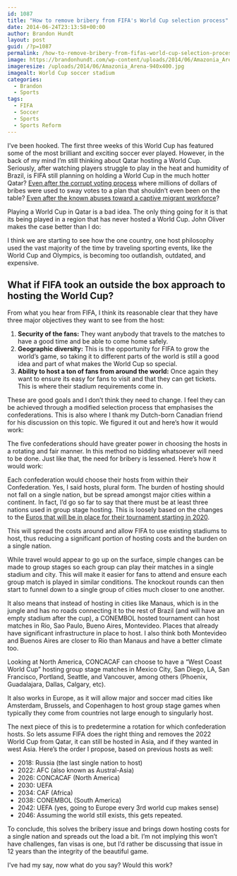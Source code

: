 ```yaml
---
id: 1087
title: "How to remove bribery from FIFA's World Cup selection process"
date: 2014-06-24T23:13:58+00:00
author: Brandon Hundt
layout: post
guid: /?p=1087
permalink: /how-to-remove-bribery-from-fifas-world-cup-selection-process/
image: https://brandonhundt.com/wp-content/uploads/2014/06/Amazonia_Arena-940x400.jpg
imageresize: /uploads/2014/06/Amazonia_Arena-940x400.jpg
imagealt: World Cup soccer stadium
categories:
  - Brandon
  - Sports
tags:
  - FIFA
  - Soccer
  - Sports
  - Sports Reform
---
```

I’ve been hooked. The first three weeks of this World Cup has featured some of the most brilliant and exciting soccer ever played. However, in the back of my mind I’m still thinking about Qatar hosting a World Cup. Seriously, after watching players struggle to play in the heat and humidity of Brazil, is FIFA still planning on holding a World Cup in the much hotter Qatar? [Even after the corrupt voting process](https://www.thetakeaway.org/story/lawmakers-take-2022-world-cup/) where millions of dollars of bribes were used to sway votes to a plan that shouldn’t even been on the table? [Even after the known abuses toward a captive migrant workforce](https://www.businessinsider.com/qatar-world-cup-problems-2014-4)?<!--more-->

Playing a World Cup in Qatar is a bad idea. The only thing going for it is that its being played in a region that has never hosted a World Cup. John Oliver makes the case better than I do:



I think we are starting to see how the one country, one host philosophy used the vast majority of the time by traveling sporting events, like the World Cup and Olympics, is becoming too outlandish, outdated, and expensive.

## What if FIFA took an outside the box approach to hosting the World Cup?

From what you hear from FIFA, I think its reasonable clear that they have three major objectives they want to see from the host:

  1. **Security of the fans:** They want anybody that travels to the matches to have a good time and be able to come home safely.
  2. **Geographic diversity:** This is the opportunity for FIFA to grow the world’s game, so taking it to different parts of the world is still a good idea and part of what makes the World Cup so special.
  3. **Ability to host a ton of fans from around the world:** Once again they want to ensure its easy for fans to visit and that they can get tickets. This is where their stadium requirements come in.

These are good goals and I don’t think they need to change. I feel they can be achieved through a modified selection process that emphasises the confederations. This is also where I thank my Dutch-born Canadian friend for his discussion on this topic. We figured it out and here’s how it would work:

The five confederations should have greater power in choosing the hosts in a rotating and fair manner. In this method no bidding whatsoever will need to be done. Just like that, the need for bribery is lessened. Here’s how it would work:

Each confederation would choose their hosts from within their Confederation. Yes, I said hosts, plural form. The burden of hosting should not fall on a single nation, but be spread amongst major cities within a continent. In fact, I’d go so far to say that there must be at least three nations used in group stage hosting. This is loosely based on the changes to the [Euros that will be in place for their tournament starting in 2020](https://en.wikipedia.org/wiki/UEFA_Euro_2020).

This will spread the costs around and allow FIFA to use existing stadiums to host, thus reducing a significant portion of hosting costs and the burden on a single nation.

While travel would appear to go up on the surface, simple changes can be made to group stages so each group can play their matches in a single stadium and city. This will make it easier for fans to attend and ensure each group match is played in similar conditions. The knockout rounds can then start to funnel down to a single group of cities much closer to one another.

It also means that instead of hosting in cities like Manaus, which is in the jungle and has no roads connecting it to the rest of Brazil (and will have an empty stadium after the cup), a CONEMBOL hosted tournament can host matches in Rio, Sao Paulo, Bueno Aires, Montevideo. Places that already have significant infrastructure in place to host. I also think both Montevideo and Buenos Aires are closer to Rio than Manaus and have a better climate too.

Looking at North America, CONCACAF can choose to have a “West Coast World Cup” hosting group stage matches in Mexico City, San Diego, LA, San Francisco, Portland, Seattle, and Vancouver, among others (Phoenix, Guadalajara, Dallas, Calgary, etc).

It also works in Europe, as it will allow major and soccer mad cities like Amsterdam, Brussels, and Copenhagen to host group stage games when typically they come from countries not large enough to singularly host.

The next piece of this is to predetermine a rotation for which confederation hosts. So lets assume FIFA does the right thing and removes the 2022 World Cup from Qatar, it can still be hosted in Asia, and if they wanted in west Asia. Here’s the order I propose, based on previous hosts as well:

  * 2018: Russia (the last single nation to host)
  * 2022: AFC (also known as Austral-Asia)
  * 2026: CONCACAF (North America)
  * 2030: UEFA
  * 2034: CAF (Africa)
  * 2038: CONEMBOL (South America)
  * 2042: UEFA (yes, going to Europe every 3rd world cup makes sense)
  * 2046: Assuming the world still exists, this gets repeated.

To conclude, this solves the bribery issue and brings down hosting costs for a single nation and spreads out the load a bit. I’m not implying this won’t have challenges, fan visas is one, but I’d rather be discussing that issue in 12 years than the integrity of the beautiful game.

I’ve had my say, now what do you say? Would this work?
